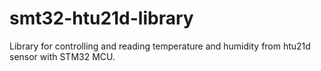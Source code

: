 # smt32-htu21d-library
Library for controlling and reading temperature and humidity from htu21d sensor with STM32 MCU.
